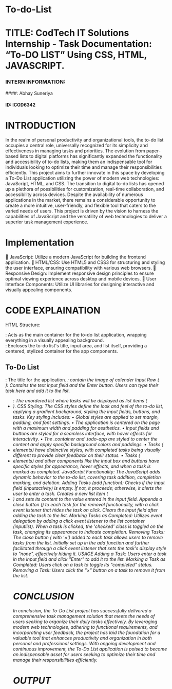   # To-do-List
# TITLE: CodTech IT Solutions Internship - Task Documentation: “To-DO LIST” Using CSS, HTML, JAVASCRIPT.
### INTERN INFORMATION: 
####: Abhay Suneriya
#### ID: ICOD6342 
# INTRODUCTION

In the realm of personal productivity and organizational tools, the to-do list occupies a central role, universally recognized for its simplicity and effectiveness in managing tasks and priorities. The evolution from paper-based lists to digital platforms has significantly expanded the functionality and accessibility of to-do lists, making them an indispensable tool for individuals looking to optimize their time and manage their responsibilities efficiently. This project aims to further innovate in this space by developing a To-Do List application utilizing the power of modern web technologies: JavaScript, HTML, and CSS.
The transition to digital to-do lists has opened up a plethora of possibilities for customization, real-time collaboration, and accessibility across devices. Despite the availability of numerous applications in the market, there remains a considerable opportunity to create a more intuitive, user-friendly, and flexible tool that caters to the varied needs of users. This project is driven by the vision to harness the capabilities of JavaScript and the versatility of web technologies to deliver a superior task management experience.
# Implementation
	JavaScript: Utilize a modern JavaScript for building the frontend application.
	HTML/CSS: Use HTML5 and CSS3 for structuring and styling the user interface, ensuring compatibility with various web browsers.
	Responsive Design: Implement responsive design principles to ensure optimal viewing experience across desktop and mobile devices.
	User Interface Components: Utilize UI libraries for designing interactive and visually appealing components.


# CODE EXPLAINATION
HTML Structure:
<div class="container">: Acts as the main container for the to-do list application, wrapping everything in a visually appealing background.
<div class="todo-app">: Encloses the to-do list's title, input area, and list itself, providing a centered, stylized container for the app components.
<h2>To-Do List</h2>: The title for the application.
<I class=” fa-solid fa-clipboard-check”>: contain the image of calender
Input Row (<div class='row'>): Contains the text input field and the Enter button. Users can type their task here and add it to the list.
<ul id="List-container">: The unordered list where tasks will be displayed as list items (<li>).
CSS Styling:
The CSS styles define the look and feel of the to-do list, applying a gradient background, styling the input fields, buttons, and tasks. 
Key styling includes:
•	Global styles are applied to set margin, padding, and font settings.
•	The application is centered on the page with a maximum width and padding for aesthetics.
•	Input fields and buttons are styled for a seamless interface, with hover effects for interactivity.
•	The .container and .todo-app are styled to center the content and apply specific background colors and paddings.
•	Tasks (<li> elements) have distinctive styles, with completed tasks being visually different to provide clear feedback on their status.
•	Tasks (<li> elements) and other components like the input box and buttons have specific styles for appearance, hover effects, and when a task is marked as completed.
JavaScript Functionality:
The JavaScript adds dynamic behavior to the to-do list, covering task addition, completion marking, and deletion.
Adding Tasks (add function):
Checks if the input field (inputactivity) is empty. If not, it proceeds; otherwise, it alerts the user to enter a task.
Creates a new list item (<li>) and sets its content to the value entered in the input field.
Appends a close button (<span>) to each task for the removal functionality, with a click event listener that hides the task on click.
Clears the input field after adding the task to the list.
Marking Tasks as Completed:
Utilizes event delegation by adding a click event listener to the list container (inputlist). When a task is clicked, the 'checked' class is toggled on the task, changing its appearance to indicate completion.
Removing Tasks:
The close button (<span> with '×') added to each task allows users to remove tasks from the list.
Initially set up in the add function and further facilitated through a click event listener that sets the task's display style to "none", effectively hiding it.
USAGE
Adding a Task: Users enter a task in the input field and click "Enter" to add it to the list.
Marking a Task as Completed: Users click on a task to toggle its "completed" status.
Removing a Task: Users click the "×" button on a task to remove it from the list.


# CONCLUSION
In conclusion, the To-Do List project has successfully delivered a comprehensive task management solution that meets the needs of users seeking to organize their daily tasks effectively. By leveraging modern web technologies, adhering to functional requirements, and incorporating user feedback, the project has laid the foundation for a valuable tool that enhances productivity and organization in both personal and professional settings. With ongoing development and continuous improvement, the To-Do List application is poised to become an indispensable asset for users seeking to optimize their time and manage their responsibilities efficiently.





# OUTPUT	
